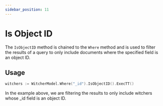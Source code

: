 ```yaml
---
sidebar_position: 11
---
```


# Is Object ID

The `IsObjectID` method is chained to the `Where` method and is used to filter the results of a query to only include documents where the specified field is an object ID.

## Usage

```go
witchers := WitcherModel.Where("_id").IsObjectID().ExecTT()
```

In the example above, we are filtering the results to only include witchers whose \_id field is an object ID.
